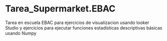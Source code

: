 # Tarea_Supermarket.EBAC
Tarea en escuela EBAC para ejercicios de visualizacion usando looker Studio y ejercicios para ejecutar funciones estadísticas descriptivas básicas usando Numpy
